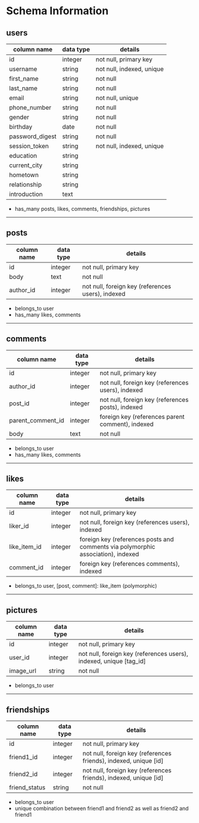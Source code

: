 # Schema Information

## users
column name     | data type | details
----------------|-----------|-----------------------
id              | integer   | not null, primary key
username        | string    | not null, indexed, unique
first_name      | string    | not null
last_name       | string    | not null
email           | string    | not null, unique
phone_number    | string    | not null
gender             | string    | not null
birthday        | date      | not null
password_digest | string    | not null
session_token   | string    | not null, indexed, unique
education       | string    |
current_city    | string    |
hometown        | string    |
relationship    | string    |
introduction    | text      |
- has_many posts, likes, comments, friendships, pictures

---

## posts
column name | data type | details
------------|-----------|-----------------------
id          | integer   | not null, primary key
body        | text      | not null
author_id   | integer   | not null, foreign key (references users), indexed
- belongs_to user
- has_many likes, comments

---

## comments
column name | data type | details
------------|-----------|-----------------------
id          | integer   | not null, primary key
author_id   | integer   | not null, foreign key (references users), indexed
post_id   | integer   | not null, foreign key (references posts), indexed
parent_comment_id  | integer   | foreign key (references parent comment), indexed
body        | text      | not null
- belongs_to user
- has_many likes, comments

---

## likes
column name | data type | details
------------|-----------|-----------------------
id          | integer   | not null, primary key
liker_id    | integer   | not null, foreign key (references users), indexed
like_item_id     | integer   | foreign key (references posts and comments via polymorphic association), indexed
comment_id  | integer   | foreign key (references comments), indexed
- belongs_to user, [post, comment]: like_item (polymorphic)

---

## pictures
column name | data type | details
------------|-----------|-----------------------
id          | integer   | not null, primary key
user_id     | integer   | not null, foreign key (references users), indexed, unique [tag_id]
image_url   | string    | not null
- belongs_to user

---

## friendships
column name | data type | details
------------|-----------|-----------------------
id          | integer   | not null, primary key
friend1_id   | integer   | not null, foreign key (references friends), indexed, unique [id]
friend2_id   | integer   | not null, foreign key (references friends), indexed, unique [id]
friend_status | string  | not null
- belongs_to user
- unique combination between friend1 and friend2 as well as friend2 and friend1
